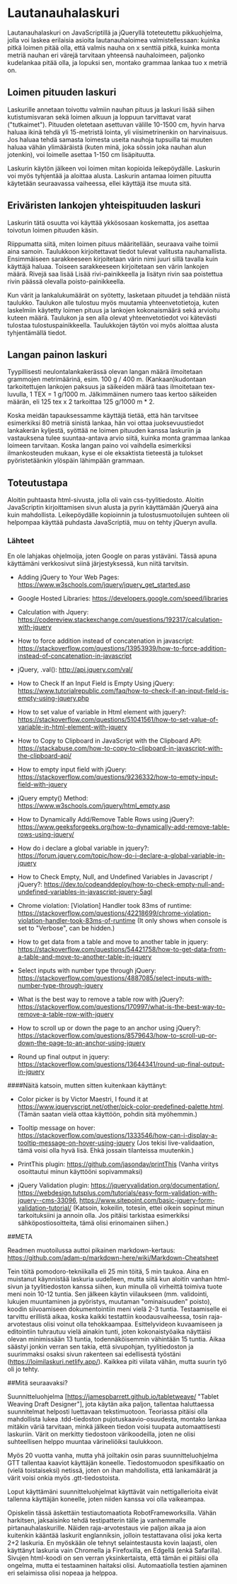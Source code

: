 # Lautanauhalaskuri

Lautanauhalaskuri on JavaScriptillä ja jQueryllä toteteutettu pikkuohjelma, jolla voi laskea erilaisia asioita
lautanauhaloimea valmistellessaan: kuinka pitkä loimen pitää olla, että valmis nauha on x senttiä pitkä, kuinka monta
metriä nauhan eri värejä tarvitaan yhteensä nauhaloimeen, paljonko kudelankaa pitää olla, ja lopuksi sen, montako
grammaa lankaa tuo x metriä on.


## Loimen pituuden laskuri

Laskurille annetaan toivottu valmiin nauhan pituus ja laskuri lisää siihen kutistumisvaran sekä loimen
alkuun ja loppuun tarvittavat varat ("tutkaimet"). Pituuden oletetaan asettuvan välille 10-1500 cm,
hyvin harva haluaa ikinä tehdä yli 15-metristä lointa, yli viisimetrinenkin on harvinaisuus. Jos
haluaa tehdä samasta loimesta useita nauhoja tupsuilla tai muuten haluaa vähän ylimääräistä (kuten minä,
joka sössin joka nauhan alun jotenkin), voi loimelle asettaa 1-150 cm lisäpituutta.

Laskurin käytön jälkeen voi loimen mitan kopioida leikepöydälle. Laskurin voi myös tyhjentää ja aloittaa alusta.
Laskurin antamaa loimen pituutta käytetään seuraavassa vaiheessa, ellei käyttäjä itse muuta sitä.


## Eriväristen lankojen yhteispituuden laskuri

Laskurin tätä osuutta voi käyttää ykkösosaan koskematta, jos asettaa toivotun loimen pituuden käsin.

Riippumatta siitä, miten loimen pituus määritellään, seuraava vaihe toimii aina samoin. Taulukkoon kirjoitettavat
tiedot tulevat valitusta nauhamallista. Ensimmäiseen sarakkeeseen kirjoitetaan värin nimi juuri sillä tavalla kuin
käyttäjä haluaa. Toiseen sarakkeeseen kirjoitetaan sen värin lankojen määrä. Rivejä saa lisää Lisää rivi-painikkeella
ja lisätyn rivin saa poistettua rivin päässä olevalla poisto-painikkeella.

Kun värit ja lankalukumäärät on syötetty, lasketaan pituudet ja tehdään niistä taulukko. Taulukon alle tulostuu myös
muutamia yhteenvetotietoja, kuten laskelmiin käytetty loimen pituus ja lankojen kokonaismäärä sekä arvioitu kuteen määrä.
Taulukon ja sen alla olevat yhteenvetotiedot voi kätevästi tulostaa tulostuspainikkeella. Taulukkojen täytön
voi myös aloittaa alusta tyhjentämällä tiedot.


## Langan painon laskuri

Tyypillisesti neulontalankakerässä olevan langan määrä ilmoitetaan grammojen metrimäärinä, esim. 100 g / 400 m.
(Kankaan)kudontaan tarkoitettujen lankojen paksuus ja säikeiden määrä taas ilmoitetaan tex-luvulla, 1 TEX = 1 g/1000 m.
Jälkimmäinen numero taas kertoo säikeiden määrän, eli 125 tex x 2 tarkoittaa 125 g/1000 m * 2.

Koska meidän tapauksessamme käyttäjä tietää, että hän tarvitsee esimerkiksi 80 metriä sinistä lankaa, hän voi ottaa
juoksevuustiedot lankakerän kyljestä, syöttää ne loimen pituuden kanssa laskuriin ja vastauksena tulee suuntaa-antava
arvio siitä, kuinka monta grammaa lankaa loimeen tarvitaan. Koska langan paino voi vaihdella esimerkiksi ilmankosteuden
mukaan, kyse ei ole eksaktista tieteestä ja tulokset pyöristetäänkin ylöspäin lähimpään grammaan.


## Toteutustapa

Aloitin puhtaasta html-sivusta, jolla oli vain css-tyylitiedosto. Aloitin JavaScriptin kirjoittamisen sivun alusta ja
pyrin käyttämään jQueryä aina kuin mahdollista. Leikepöydälle kopioinnin ja tulostusmuotoilujen suhteen oli helpompaa
käyttää puhdasta JavaScriptiä, muu on tehty jQueryn avulla.

### Lähteet

En ole lahjakas ohjelmoija, joten Google on paras ystäväni. Tässä apuna käyttämäni verkkosivut siinä järjestyksessä,
kun niitä tarvitsin.


* Adding jQuery to Your Web Pages: https://www.w3schools.com/jquery/jquery_get_started.asp

* Google Hosted Libraries: https://developers.google.com/speed/libraries

* Calculation with Jquery: https://codereview.stackexchange.com/questions/192317/calculation-with-jquery

* How to force addition instead of concatenation in javascript: https://stackoverflow.com/questions/13953939/how-to-force-addition-instead-of-concatenation-in-javascript

* jQuery, .val(): http://api.jquery.com/val/

* How to Check If an Input Field is Empty Using jQuery: https://www.tutorialrepublic.com/faq/how-to-check-if-an-input-field-is-empty-using-jquery.php

* How to set value of variable in Html element with jquery?: https://stackoverflow.com/questions/51041561/how-to-set-value-of-variable-in-html-element-with-jquery

* How to Copy to Clipboard in JavaScript with the Clipboard API: https://stackabuse.com/how-to-copy-to-clipboard-in-javascript-with-the-clipboard-api/

* How to empty input field with jQuery: https://stackoverflow.com/questions/9236332/how-to-empty-input-field-with-jquery

* jQuery empty() Method: https://www.w3schools.com/jquery/html_empty.asp

* How to Dynamically Add/Remove Table Rows using jQuery?: https://www.geeksforgeeks.org/how-to-dynamically-add-remove-table-rows-using-jquery/

* How do i declare a global variable in jquery?: https://forum.jquery.com/topic/how-do-i-declare-a-global-variable-in-jquery

* How to Check Empty, Null, and Undefined Variables in Javascript / jQuery?: https://dev.to/codeanddeploy/how-to-check-empty-null-and-undefined-variables-in-javascript-jquery-5agl

* Chrome violation: [Violation] Handler took 83ms of runtime: https://stackoverflow.com/questions/42218699/chrome-violation-violation-handler-took-83ms-of-runtime
(It only shows when console is set to "Verbose", can be hidden.)

* How to get data from a table and move to another table in jquery: https://stackoverflow.com/questions/54421758/how-to-get-data-from-a-table-and-move-to-another-table-in-jquery

* Select inputs with number type through jQuery: https://stackoverflow.com/questions/4887085/select-inputs-with-number-type-through-jquery

* What is the best way to remove a table row with jQuery?: https://stackoverflow.com/questions/170997/what-is-the-best-way-to-remove-a-table-row-with-jquery

* How to scroll up or down the page to an anchor using jQuery?: https://stackoverflow.com/questions/8579643/how-to-scroll-up-or-down-the-page-to-an-anchor-using-jquery

* Round up final output in jquery: https://stackoverflow.com/questions/13644341/round-up-final-output-in-jquery


####Näitä katsoin, mutten sitten kuitenkaan käyttänyt:

* Color picker is by Victor Maestri, I found it at https://www.jqueryscript.net/other/pick-color-predefined-palette.html.
(Tämän saatan vielä ottaa käyttöön, pohdin sitä myöhemmin.)

* Tooltip message on hover: https://stackoverflow.com/questions/1333546/how-can-i-display-a-tooltip-message-on-hover-using-jquery
(Jos tekisi live-validaation, tämä voisi olla hyvä lisä. Ehkä jossain tilanteissa muutenkin.)

* PrintThis plugin: https://github.com/jasonday/printThis
(Vanha viritys osoittautui minun käyttööni sopivammaksi)

* jQuery Validation plugin: https://jqueryvalidation.org/documentation/,
https://webdesign.tutsplus.com/tutorials/easy-form-validation-with-jquery--cms-33096,
https://www.sitepoint.com/basic-jquery-form-validation-tutorial/
(Katsoin, kokeilin, totesin, ettei oikein sopinut minun tarkoituksiini ja annoin olla. Jos pitäisi tarkistaa esimerkiksi
sähköpostiosoitteita, tämä olisi erinomainen siihen.)

##META

Readmen muotoilussa auttoi pikainen markdown-kertaus: https://github.com/adam-p/markdown-here/wiki/Markdown-Cheatsheet

Tein töitä pomodoro-tekniikalla eli 25 min töitä, 5 min taukoa. Aina en muistanut käynnistää laskuria uudelleen, mutta siitä kun aloitin vanhan html-sivun ja tyylitiedoston kanssa siihen, kun minulla oli virheittä toimiva tuote meni noin 10-12 tuntia. Sen jälkeen käytin viilaukseen (mm. validointi, lukujen muuntaminen ja pyöristys, muutaman "ominaisuuden" poisto), koodin siivoamiseen dokumentointiin meni vielä 2-3 tuntia. Testaamiselle ei tarvittu erillistä aikaa, koska kaikki testattiin koodausvaiheessa, tosin raja-arvotestaus olisi voinut olla tehokkaampaa. Esittelyvideon kuvaamiseen ja editointiin tuhrautuu vielä ainakin tunti, joten kokonaistyöaika näyttäisi olevan minimissään 13 tuntia, todennäköisemmin vähintään 15 tuntia. Aikaa säästyi jonkin verran sen takia, että sivupohjan, tyylitiedoston ja suurimmaksi osaksi sivun rakenteen sai edellisestä työstäni (https://loimilaskuri.netlify.app/). Kaikkea piti viilata vähän, mutta suurin työ oli jo tehty.


##Mitä seuraavaksi?

Suunnitteluohjelma [https://jamespbarrett.github.io/tabletweave/ "Tablet Weaving Draft Designer"], jota käytän aika paljon, tallentaa haluttaessa suunnitelmat helposti luettavaan tekstimuotoon. Teoriassa pitäisi olla mahdollista lukea .tdd-tiedoston pujotuskaavio-osuudesta, montako lankaa mitäkin väriä tarvitaan, minkä jälkeen tiedon voisi tuupata automaattisesti laskuriin. Värit on merkitty tiedostoon värikoodeilla, joten ne olisi suhteellisen helppo muuntaa värineliöiksi taulukkoon.

Myös 20 vuotta vanha, mutta yhä joiltakin osin paras suunnitteluohjelma GTT tallentaa kaaviot käyttäjän koneelle. Tiedostomuodon spesifikaatio on (vielä toistaiseksi) netissä, joten on ihan mahdollista, että lankamäärät ja värit voisi onkia myös .gtt-tiedostoista.

Loput käyttämäni suunnitteluohjelmat käyttävät vain nettigallerioita eivät tallenna käyttäjän koneelle, joten niiden kanssa voi olla vaikeampaa.

Opiskelin tässä äskettäin testiautomaatiota RobotFrameworksilla. Vähän harkitsen, jaksaisinko tehdä testipatterin tälle ja vanhemmalle pirtanauhalaskurille. Näiden raja-arvotestaus vie paljon aikaa ja aion kuitenkin kääntää laskurit englanniksin, jolloin testattavana olisi joka kerta 2+2 laskuria. En myöskään ole tehnyt selaintestausta kovin laajasti, olen käyttänyt laskuria vain Chromella ja Firefoxilla, en Edgellä (enkä Safarilla). Sivujen html-koodi on sen verran yksinkertaista, että tämän ei pitäisi olla ongelma, mutta ei testaaminen haitaksi olisi. Automaatiolla testien ajaminen eri selaimissa olisi nopeaa ja helppoa.